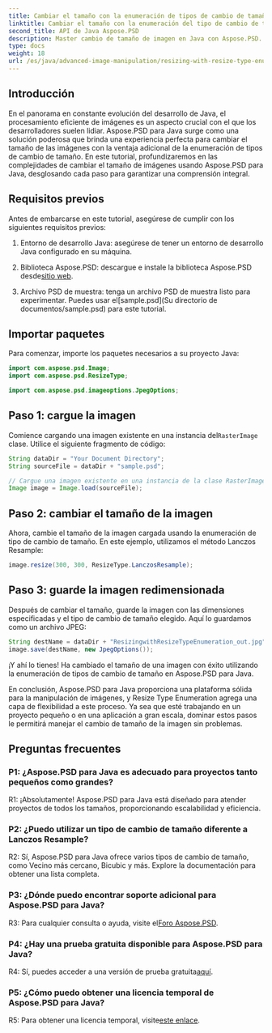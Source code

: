 ```yaml
---
title: Cambiar el tamaño con la enumeración de tipos de cambio de tamaño en Aspose.PSD para Java
linktitle: Cambiar el tamaño con la enumeración del tipo de cambio de tamaño
second_title: API de Java Aspose.PSD
description: Master cambio de tamaño de imagen en Java con Aspose.PSD. Guía paso a paso sobre cómo cambiar el tamaño de la enumeración de tipos.
type: docs
weight: 18
url: /es/java/advanced-image-manipulation/resizing-with-resize-type-enumeration/
---
```

## Introducción

En el panorama en constante evolución del desarrollo de Java, el procesamiento eficiente de imágenes es un aspecto crucial con el que los desarrolladores suelen lidiar. Aspose.PSD para Java surge como una solución poderosa que brinda una experiencia perfecta para cambiar el tamaño de las imágenes con la ventaja adicional de la enumeración de tipos de cambio de tamaño. En este tutorial, profundizaremos en las complejidades de cambiar el tamaño de imágenes usando Aspose.PSD para Java, desglosando cada paso para garantizar una comprensión integral.

## Requisitos previos

Antes de embarcarse en este tutorial, asegúrese de cumplir con los siguientes requisitos previos:

1. Entorno de desarrollo Java: asegúrese de tener un entorno de desarrollo Java configurado en su máquina.

2. Biblioteca Aspose.PSD: descargue e instale la biblioteca Aspose.PSD desde[sitio web](https://releases.aspose.com/psd/java/).

3.  Archivo PSD de muestra: tenga un archivo PSD de muestra listo para experimentar. Puedes usar el[sample.psd](Su directorio de documentos/sample.psd) para este tutorial.

## Importar paquetes

Para comenzar, importe los paquetes necesarios a su proyecto Java:

```java
import com.aspose.psd.Image;
import com.aspose.psd.ResizeType;

import com.aspose.psd.imageoptions.JpegOptions;
```

## Paso 1: cargue la imagen

 Comience cargando una imagen existente en una instancia del`RasterImage` clase. Utilice el siguiente fragmento de código:

```java
String dataDir = "Your Document Directory";
String sourceFile = dataDir + "sample.psd";

// Cargue una imagen existente en una instancia de la clase RasterImage
Image image = Image.load(sourceFile);
```

## Paso 2: cambiar el tamaño de la imagen

Ahora, cambie el tamaño de la imagen cargada usando la enumeración de tipo de cambio de tamaño. En este ejemplo, utilizamos el método Lanczos Resample:

```java
image.resize(300, 300, ResizeType.LanczosResample);
```

## Paso 3: guarde la imagen redimensionada

Después de cambiar el tamaño, guarde la imagen con las dimensiones especificadas y el tipo de cambio de tamaño elegido. Aquí lo guardamos como un archivo JPEG:

```java
String destName = dataDir + "ResizingwithResizeTypeEnumeration_out.jpg";
image.save(destName, new JpegOptions());
```

¡Y ahí lo tienes! Ha cambiado el tamaño de una imagen con éxito utilizando la enumeración de tipos de cambio de tamaño en Aspose.PSD para Java.

En conclusión, Aspose.PSD para Java proporciona una plataforma sólida para la manipulación de imágenes, y Resize Type Enumeration agrega una capa de flexibilidad a este proceso. Ya sea que esté trabajando en un proyecto pequeño o en una aplicación a gran escala, dominar estos pasos le permitirá manejar el cambio de tamaño de la imagen sin problemas.

## Preguntas frecuentes

### P1: ¿Aspose.PSD para Java es adecuado para proyectos tanto pequeños como grandes?

R1: ¡Absolutamente! Aspose.PSD para Java está diseñado para atender proyectos de todos los tamaños, proporcionando escalabilidad y eficiencia.

### P2: ¿Puedo utilizar un tipo de cambio de tamaño diferente a Lanczos Resample?

R2: Sí, Aspose.PSD para Java ofrece varios tipos de cambio de tamaño, como Vecino más cercano, Bicubic y más. Explore la documentación para obtener una lista completa.

### P3: ¿Dónde puedo encontrar soporte adicional para Aspose.PSD para Java?

 R3: Para cualquier consulta o ayuda, visite el[Foro Aspose.PSD](https://forum.aspose.com/c/psd/34).

### P4: ¿Hay una prueba gratuita disponible para Aspose.PSD para Java?

 R4: Sí, puedes acceder a una versión de prueba gratuita[aquí](https://releases.aspose.com/).

### P5: ¿Cómo puedo obtener una licencia temporal de Aspose.PSD para Java?

 R5: Para obtener una licencia temporal, visite[este enlace](https://purchase.aspose.com/temporary-license/).